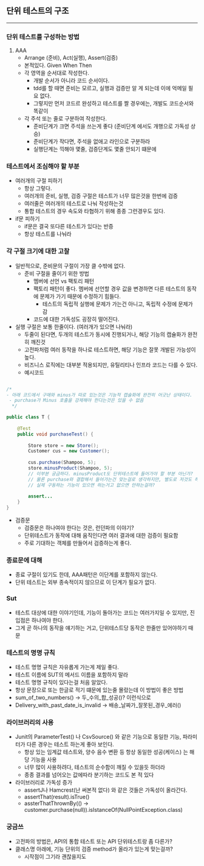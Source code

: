 ## 단위 테스트의 구조

---
### 단위 테스트를 구성하는 방법
1. AAA
   - Arrange (준비), Act(실행), Assert(검증)
   - 본적있다. Given When Then
   - 각 영역을 순서대로 작성한다.
     - 개발 순서가 아니라 코드 순서이다.
     - tdd를 할 때면 준비는 모르고, 실행과 검증만 알 게 되는데 이에 억메일 필요 없다.
     - 그렇지만 먼저 코드르 완성하고 테스트를 짤 경우에는, 개발도 코드순서와 똑같이
   - 각 주석 또는 줄로 구분하여 작성한다.
     - 준비단계가 크면 주석을 쓰는게 좋다 (준비단계 에서도 개행으로 가독성 상승)
     - 준비단계가 작다면, 주석을 없애고 라인으로 구분하라
     - 실행단계는 끽해야 몇줄, 검증단계도 몇줄 안되기 떄문에
   
### 테스트에서 조심해야 할 부분 
- 여러개의 구절 피하기
  - 항상 그렇다.
  - 여러개의 준비, 실행, 검증 구절은 테스트가 너무 많은것을 한번에 검증
  - 여러줄은 여러개의 테스트로 나눠 작성하는것
  - 통합 테스트의 경우 속도와 타협하기 위해 종종 그런경우도 있다.
- if문 피하기
  - if문은 결국 또다른 테스트가 있다는 반증
  - 항상 테스트를 나눠라

### 각 구절 크기에 대한 고찰
- 일반적으로, 준비문의 구절이 가장 클 수밖에 없다.
  - 준비 구절을 줄이기 위한 방법
    - 멤버에 선언 vs 팩토리 패턴
    - 팩토리 패턴이 좋다. 멤버에 선언할 경우 값을 변경하면 다른 테스트의 동작에 문제가 가기 때문에 수정하기 힘들다.
      - 테스트의 독립적 실행에 문제가 가는건 아니고, 독립적 수정에 문제가 감
    - 코드에 대한 가독성도 굉장히 떨어진다.
- 실행 구절은 보통 한줄이다. (여러개가 있으면 나눠라)
  - 두줄이 된다면, 두개의 테스트가 동시에 진행되거나, 해당 기능의 캡슐화가 완전히 깨진것
  - 고전파처럼 여러 동작을 하나로 테스트하면, 해당 기능은 잘못 개발된 가능성이 높다.
  - 비즈니스 로직에는 대부분 적용되지만, 유틸리티나 인프라 코드는 다를 수 있다.
  - 예시코드

```java

/*
- 아래 코드에서 구매와 minus가 따로 있는것은 기능적 캡슐화에 완전히 어긋난 상태이다.
 - purchase가 Minus 호출을 강제해야 한다는것은 있을 수 없음
  */

public class T {
    
    @Test
    public void purchaseTest() {
        
        Store store = new Store();
        Customer cus = new Customer();
        
        cus.purchase(Shampoo, 5);
        store.minusProduct(Shampoo, 5);
        // 이부분 궁금하다. minusProduct도 단위테스트에 들어가야 할 부분 아닌가?
        // 물론 purchase와 결합해서 들어가는건 맞는걸로 생각하지만, 별도로 저것도 하나의 기능으로 봐야하나?
        // 실제 구동하는 기능이 있으면 하는거고 없으면 안하는걸까?
        
        assert...
    }
}
```

- 검증문
    - 검증문은 하나여야 한다는 것은, 런던파의 이야기?
    - 단위테스트가 동작에 대해 움직인다면 여러 결과에 대한 검증이 필요함
    - 주로 기대하는 객체를 만들어서 검증하는게 좋다.

### 종료문에 대해
 - 종료 구절이 있기도 한데, AAA패턴은 이단계를 포함하지 않는다.
 - 단위 테스트는 외부 종속적이지 않으므로 이 단계가 필요가 없다.

### Sut
 - 테스트 대상에 대한 이야기인데, 기능이 돌아가는 코드는 여러가지일 수 있지만, 진입점은 하나여야 한다.
 - 그게 곧 하나의 동작을 얘기하는 거고, 단위테스트당 동작은 한줄만 있어야하기 때문


### 테스트의 명명 규칙
 - 테스트 명명 규칙은 자유롭게 가는게 제일 좋다.
 - 테스트 이름에 SUT의 메서드 이름을 포함하지 말라
 - 테스트 명명 규칙이 있다는걸 처음 알았다.
 - 항상 문장으로 또는 한글로 적기 떄문에 있는줄 몰랐는데 이 방법이 좋은 방법 
 - sum_of_two_numbers() -> 두_수의_합_성공()? 이런식으로
 - Delivery_with_past_date_is_invalid -> 배송_날짜가_잘못된_경우_에러()

### 라이브러리의 사용
 - Junit의 ParameterTest() 나 CsvSource() 와 같은 기능으로 동일한 기능, 파라미터가 다른 경우는 테스트 하는게 좋아 보인다.
   - 항상 있는 임계값 테스트와, 양수 음수 변환 등 항상 동일한 성공(케이스) 는 해당 기능을 사용
   - 너무 많이 사용하려다, 테스트의 순수함이 깨질 수 있을듯 하더라
   - 종종 결과를 넘어오는 값에따라 분기하는 코드도 본 적 있다
 - 라이브러리로 가독성 증가
   - assertJ나 Hamcrest(난 써본적 없다) 와 같은 것들은 가독성이 올라간다.
   - assertThat(result).isTrue()
   - assterThatThrownBy(() -> customer.purchase(null)).isIstanceOf(NullPointException.class)


### 궁금쓰
 - 고전파의 방법은, API의 통합 테스트 또는 API 단위테스트랑 좀 다른가?
 - 클래스명 아래에, 기능 단위의 검증 method가 올라가 있는게 맞는걸까?
   - 시작점이 그기라 괜찮을지도